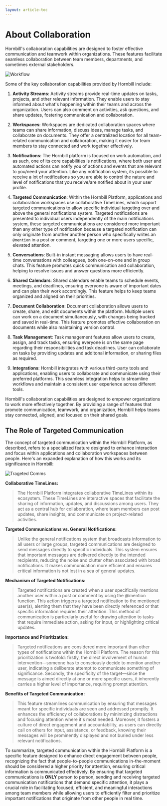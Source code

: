 ```yaml
---
layout: article-toc
---
```

# About Collaboration 


Hornbill's collaboration capabilities are designed to foster effective communication and teamwork within organizations. These features facilitate seamless collaboration between team members, departments, and sometimes external stakeholders. 


![Workflow](/_books/collaboration-user-guide/images/collab.png)


Some of the key collaboration capabilities provided by Hornbill include:

1. __Activity Streams__: Activity streams provide real-time updates on tasks, projects, and other relevant information. They enable users to stay informed about what's happening within their teams and across the organization. Users can also comment on activities, ask questions, and share updates, fostering communication and collaboration.

2. __Workspaces__: Workspaces are dedicated collaboration spaces where teams can share information, discuss ideas, manage tasks, and collaborate on documents. They offer a centralized location for all team-related communication and collaboration, making it easier for team members to stay connected and work together effectively.

3. __Notifications__: The Hornbill platform is focused on work automation, and as such, one of its core capabilities is notifications, where both user and automated actions can notify you of actions and events that are relevant to you/need your attention.  Like any notification system, its possible to receive a lot of notifications so you are able to control the nature and level of notifications that you receive/are notified about in your user profile. 

4. __Targeted Communication__: Within the Hornbill Platform, applications and collaboration workspaces use collaborative TimeLines, which support targeted communications to allow specific individual targeting over and above the general notifications system.  Targeted notifications are presented to individual users independently of the main notifications system, these targeted communications are considered more important than any other type of notification because a targeted notification can only originate from another another person who specifically writes an `@mention` in a post or comment, targeting one or more users specific, elevated attention.

5. __Conversations__: Built-in instant messaging allows users to have real-time conversations with colleagues, both one-on-one and in group chats. This feature promotes quick communication and collaboration, helping to resolve issues and answer questions more efficiently.

6. __Shared Calendars__: Shared calendars enable teams to schedule events, meetings, and deadlines, ensuring everyone is aware of important dates and can plan their work accordingly. This feature helps to keep teams organized and aligned on their priorities.

7. __Document Collaboration__: Document collaboration allows users to create, share, and edit documents within the platform. Multiple users can work on a document simultaneously, with changes being tracked and saved in real-time. This feature promotes effective collaboration on documents while also maintaining version control.

8. __Task Management__: Task management features allow users to create, assign, and track tasks, ensuring everyone is on the same page regarding their responsibilities and task deadlines. User can collaborate on tasks by providing updates and additonal information, or sharing files as required.

9. __Integrations__: Hornbill integrates with various third-party tools and applications, enabling users to collaborate and communicate using their preferred platforms. This seamless integration helps to streamline workflows and maintain a consistent user experience across different tools.

Hornbill's collaboration capabilities are designed to empower organizations to work more effectively together. By providing a range of features that promote communication, teamwork, and organization, Hornbill helps teams stay connected, aligned, and focused on their shared goals.


## The Role of Targeted Communication

The concept of targeted communication within the Hornbill Platform, as described, refers to a specialized feature designed to enhance interaction and focus within applications and collaboration workspaces between people.  Here's an expanded explanation of how this works and its significance in Hornbill:

![Trageted Comms](/_books/collaboration-user-guide/images/mentions.png)


__Collaborative TimeLines:__ 
> The Hornbill Platform integrates collaborative TimeLines within its ecosystem. These TimeLines are interactive spaces that facilitate the sharing of information, updates, and discussions among users. They act as a central hub for collaboration, where team members can post updates, share insights, and communicate on project-related activities.

__Targeted Communications vs. General Notifications:__
> Unlike the general notifications system that broadcasts information to all users or large groups, targeted communications are designed to send messages directly to specific individuals. This system ensures that important messages are delivered directly to the intended recipients, reducing the noise and clutter often associated with broad notifications. It makes communication more efficient and ensures critical information is not lost in a sea of general updates.

__Mechanism of Targeted Notifications:__
> Targeted notifications are created when a user specifically mentions another user within a post or comment by using the @mention function. This action triggers a targeted notification to the mentioned user(s), alerting them that they have been directly referenced or that specific information requires their attention. This method of communication is particularly useful for drawing attention to tasks that require immediate action, asking for input, or highlighting critical updates.

__Importance and Prioritization:__
> Targeted notifications are considered more important than other types of notifications within the Hornbill Platform. The reason for this prioritization is twofold: firstly, the direct involvement of human intervention—someone has to consciously decide to mention another user, indicating a deliberate attempt to communicate something of significance. Secondly, the specificity of the target—since the message is aimed directly at one or more specific users, it inherently carries a higher level of importance, requiring prompt attention.

__Benefits of Targeted Communication:__
> This feature streamlines communication by ensuring that messages meant for specific individuals are seen and addressed promptly. It enhances the efficiency of collaborations by minimizing distractions and focusing attention where it's most needed. Moreover, it fosters a culture of direct engagement and accountability, as users can directly call on others for input, assistance, or feedback, knowing their messages will be prominently displayed and not buried under less relevant notifications.

To summarize, targeted communication within the Hornbill Platform is a specific feature designed to enhance direct engagement between people, recognizing the fact that people-to-people communications in-the-moment should be considered a higher priority for attention, ensuring critical information is communicated effectively. By ensuring that targeted communications is __ONLY__ person to person, sending and receiving targeted communication notifications that demand specific attention, it plays a crucial role in facilitating focused, efficient, and meaningful interactions among team members while allowing users to efficiently filter and prioritize important notifications that originate from other people in real time.




